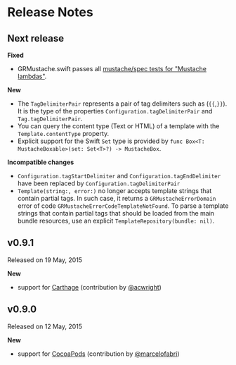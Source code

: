 Release Notes
=============


## Next release

**Fixed**

- GRMustache.swift passes all [mustache/spec tests for "Mustache lambdas"](https://github.com/mustache/spec/blob/v1.1.2/specs/%7Elambdas.yml).

**New**

- The `TagDelimiterPair` represents a pair of tag delimiters such as (`{{`,`}}`). It is the type of the properties `Configuration.tagDelimiterPair` and `Tag.tagDelimiterPair`.
- You can query the content type (Text or HTML) of a template with the `Template.contentType` property.
- Explicit support for the Swift `Set` type is provided by `func Box<T: MustacheBoxable>(set: Set<T>?) -> MustacheBox`.

**Incompatible changes**

- `Configuration.tagStartDelimiter` and `Configuration.tagEndDelimiter` have been replaced by `Configuration.tagDelimiterPair`
- `Template(string:, error:)` no longer accepts template strings that contain partial tags. In such case, it returns a `GRMustacheErrorDomain` error of code `GRMustacheErrorCodeTemplateNotFound`. To parse a template strings that contain partial tags that should be loaded from the main bundle resources, use an explicit `TemplateRepository(bundle: nil)`.


## v0.9.1

Released on 19 May, 2015

**New**

- support for [Carthage](https://github.com/Carthage/Carthage) (contribution by [@acwright](https://github.com/acwright))



## v0.9.0

Released on 12 May, 2015

**New**

- support for [CocoaPods](https://cocoapods.org) (contribution by [@marcelofabri](https://github.com/marcelofabri))
